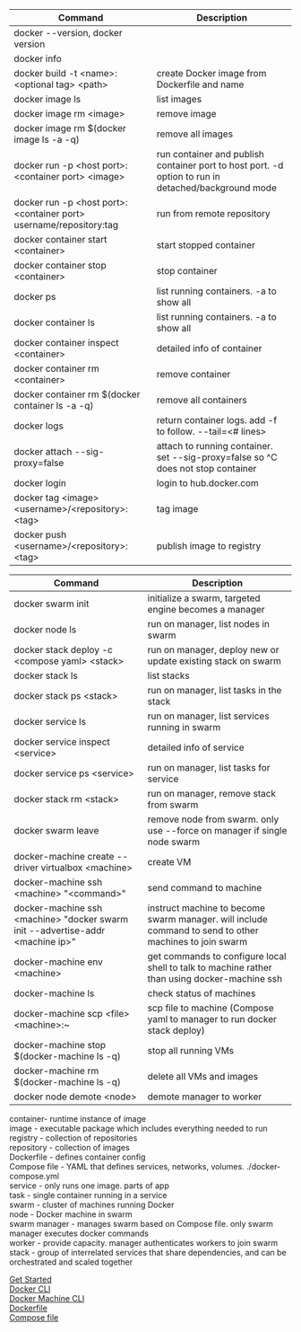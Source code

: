 Command|Description
---|---
docker --version, docker version|
docker info|
docker build -t \<name>:\<optional tag> \<path>|create Docker image from Dockerfile and name
docker image ls|list images
docker image rm \<image>|remove image
docker image rm $(docker image ls -a -q)|remove all images
docker run -p \<host port>:\<container port> \<image>|run container and publish container port to host port. -d option to run in detached/background mode
docker run -p \<host port>:\<container port> username/repository:tag|run from remote repository
docker container start \<container>|start stopped container
docker container stop \<container>|stop container
docker ps|list running containers. -a to show all
docker container ls|list running containers. -a to show all
docker container inspect \<container>|detailed info of container
docker container rm \<container>|remove container
docker container rm $(docker container ls -a -q)|remove all containers
docker logs <container>|return container logs. add -f to follow. --tail=\<# lines>
docker attach --sig-proxy=false <container>|attach to running container. set --sig-proxy=false so ^C does not stop container
docker login|login to hub.docker.com
docker tag \<image> \<username>/\<repository>:\<tag>|tag image
docker push \<username>/\<repository>:\<tag>|publish image to registry


Command|Description
---|---
docker swarm init|initialize a swarm, targeted engine becomes a manager
docker node ls|run on manager, list nodes in swarm
docker stack deploy -c \<compose yaml> \<stack>|run on manager, deploy new or update existing stack on swarm
docker stack ls|list stacks
docker stack ps \<stack>|run on manager, list tasks in the stack
docker service ls|run on manager, list services running in swarm
docker service inspect \<service>|detailed info of service
docker service ps \<service>|run on manager, list tasks for service
docker stack rm \<stack>|run on manager, remove stack from swarm
docker swarm leave|remove node from swarm. only use --force on manager if single node swarm
docker-machine create --driver virtualbox \<machine>|create VM
docker-machine ssh \<machine> "\<command>"|send command to machine
docker-machine ssh \<machine> "docker swarm init --advertise-addr \<machine ip>"|instruct machine to become swarm manager. will include command to send to other machines to join swarm
docker-machine env \<machine>|get commands to configure local shell to talk to machine rather than using docker-machine ssh
docker-machine ls|check status of machines
docker-machine scp \<file> \<machine>:~|scp file to machine (Compose yaml to manager to run docker stack deploy)
docker-machine stop $(docker-machine ls -q)|stop all running VMs
docker-machine rm $(docker-machine ls -q)|delete all VMs and images
docker node demote \<node>|demote manager to worker


container- runtime instance of image  
image - executable package which includes everything needed to run  
registry - collection of repositories  
repository - collection of images  
Dockerfile - defines container config  
Compose file - YAML that defines services, networks, volumes. ./docker-compose.yml  
service - only runs one image. parts of app  
task - single container running in a service  
swarm - cluster of machines running Docker  
node - Docker machine in swarm  
swarm manager - manages swarm based on Compose file. only swarm manager executes docker commands  
worker - provide capacity.  manager authenticates workers to join swarm  
stack - group of interrelated services that share dependencies, and can be orchestrated and scaled together  


[Get Started](https://docs.docker.com/get-started/)  
[Docker CLI](https://docs.docker.com/engine/reference/commandline/cli/)  
[Docker Machine CLI](https://docs.docker.com/machine/reference/)  
[Dockerfile](https://docs.docker.com/engine/reference/builder/)  
[Compose file](https://docs.docker.com/compose/compose-file/)  

